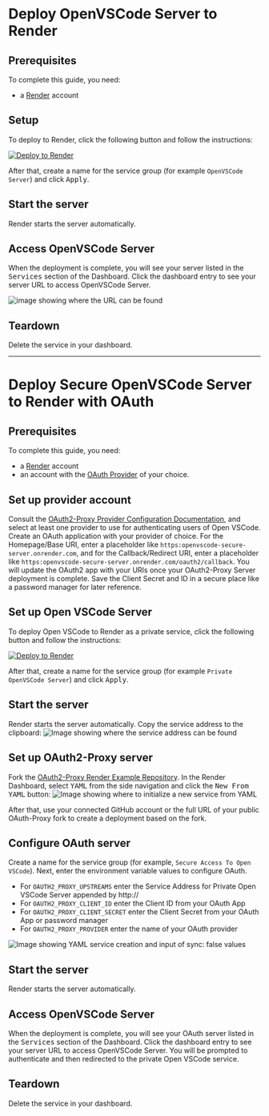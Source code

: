 # Deploy OpenVSCode Server to Render

## Prerequisites

To complete this guide, you need:
* a [Render](https://render.com/) account

## Setup

To deploy to Render, click the following button and follow the instructions:

[![Deploy to Render](https://render.com/images/deploy-to-render-button.svg)](https://render.com/deploy?repo=https://github.com/render-examples/gitpod-vscode-example)

After that, create a name for the service group (for example `OpenVSCode Server`) and click <kbd>Apply</kbd>.

## Start the server

Render starts the server automatically.

## Access OpenVSCode Server

When the deployment is complete, you will see your server listed in the <kbd>Services</kbd> section of the Dashboard. Click the dashboard entry to see your server URL to access OpenVSCode Server.

![image showing where the URL can be found](https://user-images.githubusercontent.com/29888641/133103443-c20a6eab-7d35-46d2-80b0-107dd9237870.png)

## Teardown

Delete the service in your dashboard.


---


# Deploy Secure OpenVSCode Server to Render with OAuth

## Prerequisites

To complete this guide, you need:
* a [Render](https://render.com/) account
* an account with the [OAuth Provider](https://oauth2-proxy.github.io/oauth2-proxy/docs/configuration/oauth_provider) of your choice.

## Set up provider account

Consult the [OAuth2-Proxy Provider Configuration Documentation](https://oauth2-proxy.github.io/oauth2-proxy/docs/configuration/oauth_provider/), and select at least one provider to use for authenticating users of Open VSCode. Create an OAuth application with your provider of choice. For the Homepage/Base URI, enter a placeholder like `https:openvscode-secure-server.onrender.com`, and for the Callback/Redirect URI, enter a placeholder like `https:openvscode-secure-server.onrender.com/oauth2/callback`. You will update the OAuth2 app with your URIs once your OAuth2-Proxy Server deployment is complete. Save the Client Secret and ID in a secure place like a password manager for later reference.


## Set up Open VSCode Server

To deploy Open VSCode to Render as a private service, click the following button and follow the instructions:

[![Deploy to Render](https://render.com/images/deploy-to-render-button.svg)](https://render.com/deploy?repo=https://github.com/render-examples/openvscode-private-server)

After that, create a name for the service group (for example `Private OpenVSCode Server`) and click <kbd>Apply</kbd>.

## Start the server

Render starts the server automatically. Copy the service address to the clipboard:
![Image showing where the service address can be found](https://user-images.githubusercontent.com/36797588/135016293-fb9b351b-f764-4c22-a1a3-7bfdec386f50.jpeg)


## Set up OAuth2-Proxy server

Fork the [OAuth2-Proxy Render Example Repository](https://github.com/dnilasor/oauth2-proxy). In the Render Dashboard, select <kbd>YAML</kbd> from the side navigation and click the <kbd>New From YAML</kbd> button:
![Image showing where to initialize a new service from YAML](https://user-images.githubusercontent.com/36797588/135017966-06eb2d3a-1255-42df-800d-38413b8180d8.jpeg)

After that, use your connected GitHub account or the full URL of your public OAuth-Proxy fork to create a deployment based on the fork.

## Configure OAuth server

Create a name for the service group (for example, `Secure Access To Open VSCode`). Next, enter the environment variable values to configure OAuth.

- For `OAUTH2_PROXY_UPSTREAMS` enter the Service Address for Private Open VSCode Server appended by http://
- For `OAUTH2_PROXY_CLIENT_ID` enter the Client ID from your OAuth App
- For `OAUTH2_PROXY_CLIENT_SECRET` enter the Client Secret from your OAuth App or password manager
- For `OAUTH2_PROXY_PROVIDER` enter the name of your OAuth provider
	
![Image showing YAML service creation and input of sync: false values](https://user-images.githubusercontent.com/36797588/135025049-fd399efb-3c17-4a12-9539-0d12e4306eeb.jpeg)

## Start the server

Render starts the server automatically.

## Access OpenVSCode Server

When the deployment is complete, you will see your OAuth server listed in the <kbd>Services</kbd> section of the Dashboard. Click the dashboard entry to see your server URL to access OpenVSCode Server. You will be prompted to authenticate and then redirected to the private Open VSCode service.

## Teardown

Delete the service in your dashboard.







